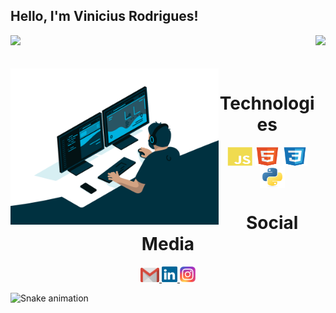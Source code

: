 ## Hello, I'm Vinicius Rodrigues!

<div>
  
  <img  height="110px" src="https://github-readme-stats.vercel.app/api?username=Mvini7&show_icons=true&theme=great-gatsby&include_all_commits=true&count_private=true"/>
  <img align="right" height="180em" src="https://github-readme-stats.vercel.app/api/top-langs/?username=Mvini7&layout=compact&langs_count=16&theme=great-gatsby"/>
</div>
<br>

<div  align="center"> 
  <div style="display: inline_block"><br>
    <img align="left" height="250" alt="coding-time" src="code.gif">
    <h1 align="center">Technologies</h1>
    <img align="center" height="30" width="40" alt="js-icon"  src="https://raw.githubusercontent.com/devicons/devicon/master/icons/javascript/javascript-plain.svg">
    <img align="center" height="30" width="40" alt="html-icon" src="https://raw.githubusercontent.com/devicons/devicon/master/icons/html5/html5-original.svg">
    <img align="center" height="30" width="40" alt="css-icon" src="https://raw.githubusercontent.com/devicons/devicon/master/icons/css3/css3-original.svg">
      <img align="center" height="35" width="40" alt="python-icon" src="https://github.com/devicons/devicon/blob/master/icons/python/python-original.svg">
   </div>
    
  
  <h1 align="center">Social Media</h1>
    <a href = "mailto: mvinicius030608@gmail.com">
      <img width="30" src="gmail.svg">
    </a>
    <a href = "https://www.linkedin.com/in/vinicius-rodriguesdev">
      <img width="25" src="linkedin.svg">
    </a>
    <a href = "https://www.instagram.com/viniciuswqi">
      <img width="25" src="instagram.png">
    </a>
</div>
  
![Snake animation](https://github.com/LuigiGF/Mvini7/blob/output/github-contribution-grid-snake.svg)
